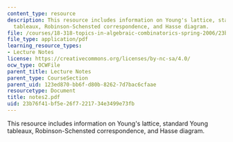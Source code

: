```yaml
---
content_type: resource
description: This resource includes information on Young's lattice, standard Young
  tableaux, Robinson-Schensted correspondence, and Hasse diagram.
file: /courses/18-318-topics-in-algebraic-combinatorics-spring-2006/23b76f41bf5e26f7221734e3499e73fb_notes2.pdf
file_type: application/pdf
learning_resource_types:
- Lecture Notes
license: https://creativecommons.org/licenses/by-nc-sa/4.0/
ocw_type: OCWFile
parent_title: Lecture Notes
parent_type: CourseSection
parent_uid: 123ed870-bb6f-d80b-8262-7d7bac6cfaae
resourcetype: Document
title: notes2.pdf
uid: 23b76f41-bf5e-26f7-2217-34e3499e73fb
---
```

This resource includes information on Young's lattice, standard Young tableaux, Robinson-Schensted correspondence, and Hasse diagram.